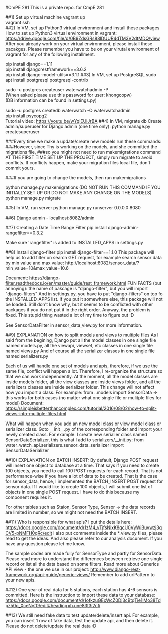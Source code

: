 #CmPE 281
This is a private repo. for CmpE 281

##1) Set up virtual machine
 vagrant up  
 vagrant ssh  
##2) In VM, set up Python3 virtual environment and install these packages
 How to set up Python3 virtual environment in vagrant: https://drive.google.com/file/d/0B9ZdsGRs88lDUUR4dTM3V2dtMDQ/view
 After you already work on your virtual environment, please install these pacakges. 
 Please remember you have to be on your virutal environment of vagrant for any of the following installment.
 
 pip install django==1.11  
 pip install djangorestframework==3.6.2  
 pip install django-model-utils==3.1.1
##3) In VM, set up PostgreSQL
  sudo apt install postgresql postgresql-contrib  

  sudo -u postgres createuser waterwatchadmin -P  
  (When asked please use this password for user: khongcopw)  
  (DB information can be found in settings.py)  

  sudo -u postgres createdb waterwatch -O waterwatchadmin  
  pip install psycopg2  
  Tutorial video: https://youtu.be/wYqiEUlJrBA
##4) In VM, migrate db
Create admin/superuser for Django admin (one time only):
  python manage.py createsuperuser  

###Every time we make a update/create new models run these commands:  
###However, since Thy is working on the models, and she committed the migrations file, 
###so you might not need to run makemigrations command AT THE FIRST TIME SET UP THE PROJECT, simply run migrate to avoid conflicts. If conflicts happen, make your migration files local file, don't commit yours.

###If you are going to change the models, then run makemigrations

  python manage.py makemigrations (DO NOT RUN THIS COMMAND IF YOU INITIALLY SET UP OR DO NOT MAKE ANY CHANGE ON THE MODELS)  
  python manage.py migrate  

##5) In VM, run server
  python manage.py runserver 0.0.0.0:8080   

##6) Django admin - localhost:8082/admin

##7) Creating a Date Time Range Filter
  pip install django-admin-rangefilter==0.3.2

  Make sure 'rangefilter' is added to INSTALLED_APPS in settings.py

##8) Install django-filter
  pip install django-filter==1.1.0
  This package will help us to add filter on search GET request, for example search sensor data by min value and max value: 
  http://localhost:8082/sensor_data/?min_value=10&max_value=10.6
  
  Document: https://django-filter.readthedocs.io/en/master/guide/rest_framework.html 
  FUN FACTS (but annoying): the name of pakcage is "django-filter", but you will import "django-filters" 
  And in settings.py, you have to put "django-filters" on top fo the INSTALLED_APPS list. If you put it somewhere else, this package will not be loaded. 
  Still don't know why, but it seems to be conflicted with other packages if you do not put it in the right order. Anyway, the problem is fixed. 
  This stupid thing wasted a lot of my time to figure out :D 
  
  See SensorDataFilter in sensor_data_view.py for more information.
  
##9) EXPLANATION on how to split models and views to multiple files
  As I said from the begining, Django put all the model classes in one single file named models.py, all the viewapi, viewset, etc classes in one single file named views.py 
  And of course all the serializer classes in one single file named serializers.py
  
  Each of us will handle one set of models and apis, therefore, if we use the same file, conflict will happen a lot. 
  Therefore, I re-organize the structure so that we can work independently. 
  At the moment, all the model classes are inside models folder, all the view classes are inside views folder, and all the serializers classes are inside serializer folder. 
  This change will not affect how you import a class. For example: from ..models import SensorData => this works for both cases (no matter what one single file or mulitple files for model) 
  Document: https://simpleisbetterthancomplex.com/tutorial/2016/08/02/how-to-split-views-into-multiple-files.html
  
  What will happen when you add an new model class or view model class or serializer class. Goto \_\_init__.py of the corresponding folder and import your newly created class. 
  For example: I create new serialier class named SensorDataSerializer, this is what I add to serializers/\_\_init.py: from water_watch_api.serializers.sensor_data_serializer import SensorDataSerializer
  
##10) EXPLANATION on BATCH INSERT:
  By default, Django POST request will insert one object to database at a time. That says if you need to create 100 objects, you need to call 100 POST requests for each record.
  That is not performance-wise if you have a lot of data to be created. That is the case for sensor_data, hence, I implemented the BATCH_INSERT POST request for sensor data.
  If I would like to create 100 objects, I will submit one list of objects in one single POST request.
  I have to do this because my component requires it.
  
  For other tables such as Staion, Sensor Type, Sensor -> the data records are limited in number, so we might not need the BATCH INSERT.
  
##11) Who is responsible for what apis? 
  I put the details here: https://docs.google.com/document/d/1zM4_vTjfsNixK8qcU0VyWiBuvwzj3qCV5-pNMFH0qRc/edit 
  I also put comments inside the \*\_view.py files, please read to get the ideas. And also please refer to our analysis document.
  If you have any question please let me know.
    
  The sample codes are made fully for SensorType and partly for SensorData.
  Please read more to understand the differences between retrieve one single record or list all the data based on some filters. 
  Read more about Generics API view - the one we use in our project: http://www.django-rest-framework.org/api-guide/generic-views/
  Remember to add urlPattern to your new apis.
  
##12) One year of real data for 5 stations, each station has 4-6 sensors is committed.
Here is the instruction to import these data to your database: https://docs.google.com/document/d/1ofkzuGExWcZ0Dj3cBtqTie1lMo38Tdpz50o_XceNyf0/edit#heading=h.une83t3i2cfi

##13) We still need fake data to test update/delete/insert api. For example, you can insert 1 row of fake data, test the update api, and then delete it.
Please do not delete/update the real data :D 
